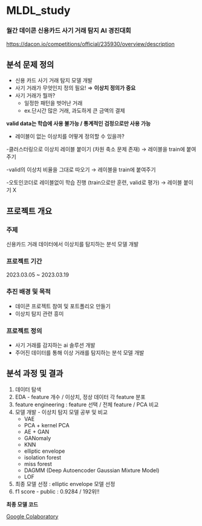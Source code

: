 # MLDL_study
### 월간 데이콘 신용카드 사기 거래 탐지 AI 경진대회
https://dacon.io/competitions/official/235930/overview/description

## 분석 문제 정의

- 신용 카드 사기 거래 탐지 모델 개발
- 사기 거래가 무엇인지 정의 필요! ⇒ **이상치 정의가 중요**
- 사기 거래가 뭘까?
    - 일정한 패턴을 벗어난 거래
    - ex.단시간 많은 거래, 과도하게 큰 금액의 결제

**valid data는 학습에 사용 불가능 / 통계적인 검정으로만 사용 가능**

- 레이블이 없는 이상치를 어떻게 정의할 수 있을까?

-클러스터링으로 이상치 레이블 붙이기 (차원 축소 문제 존재) → 레이블을 train에 붙여주기

-valid의 이상치 비율을 그대로 따오기 → 레이블을 train에 붙여주기

-오토인코더로 레이블없이 학습 진행 (train으로만 훈련, valid로 평가) → 레이블 붙이기 X

## 프로젝트 개요

### **주제**

신용카드 거래 데이터에서 이상치를 탐지하는 분석 모델 개발

### **프로젝트 기간**

2023.03.05 ~ 2023.03.19

### 추진 배경 및 목적

- 데이콘 프로젝트 참여 및 포트폴리오 만들기
- 이상치 탐지 관련 흥미

### 프로젝트 정의

- 사기 거래를 감지하는 ai 솔루션 개발
- 주어진 데이터를 통해 이상 거래를 탐지하는 분석 모델 개발

## 분석 과정 및 결과

1. 데이터 탐색
2. EDA - feature 개수 / 이상치, 정상 데이터 각 feature 분포
3. feature engineering : feature 선택 / 전체 feature / PCA 비교
4. 모델 개발 - 이상치 탐지 모델 공부 및 비교
    - VAE
    - PCA + kernel PCA
    - AE + GAN
    - GANomaly
    - KNN
    - elliptic envelope
    - isolation forest
    - miss forest
    - DAGMM (Deep Autoencoder Gaussian Mixture Model)
    - LOF
5. 최종 모델 선정 : elliptic envelope 모델 선정
6. f1 score - public : 0.9284 / 192위!! 

**최종 모델 코드**

[Google Colaboratory](https://colab.research.google.com/drive/1ZDJL-SKoV8s2Xb-7GYa9vZWFtqaPv1MT#scrollTo=zvfSS0Obi3ea)
